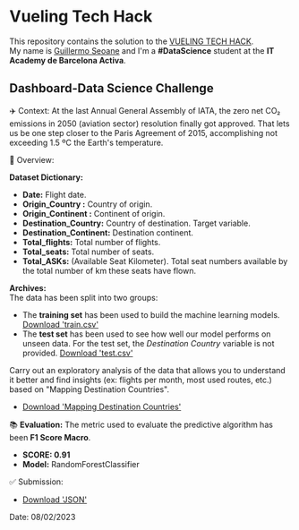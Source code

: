 # Vueling Tech Hack
This repository contains the solution to the [VUELING TECH HACK](https://nuwe.io/dev/competitions/vueling-tech-hack/dashboard-datascience-challenge).  
My name is [Guillermo Seoane](https://www.linkedin.com/in/guilleseoane/) and I'm a **#DataScience** student at the **IT Academy de Barcelona Activa**.

## Dashboard-Data Science Challenge

✈️ Context:
At the last Annual General Assembly of IATA, the zero net CO₂ emissions in 2050 (aviation sector) resolution finally got approved. That lets us be one step closer to the Paris Agreement of 2015, accomplishing not exceeding 1.5 ºC the Earth's temperature.

🦾 Overview:

**Dataset Dictionary:**

* **Date:** Flight date.
* **Origin_Country :** Country of origin.
* **Origin_Continent :** Continent of origin.
* **Destination_Country:** Country of destination. Target variable.
* **Destination_Continent:** Destination continent.
* **Total_flights:** Total number of flights.
* **Total_seats:** Total number of seats.
* **Total_ASKs:** (Available Seat Kilometer). Total seat numbers available by the total number of km these seats have flown.

**Archives:**  
The data has been split into two groups:

* The **training set** has been used to build the machine learning models. [Download 'train.csv'](https://github.com/datagseoane/Vueling_Hack/blob/main/data/train.csv)
* The **test set** has been used to see how well our model performs on unseen data. For the test set, the *Destination Country* variable is not provided. [Download 'test.csv'](https://github.com/datagseoane/Vueling_Hack/blob/main/data/test.csv)

Carry out an exploratory analysis of the data that allows you to understand it better and find insights (ex: flights per month, most used routes, etc.) based on "Mapping Destination Countries".

* [Download 'Mapping Destination Countries'](https://github.com/datagseoane/Vueling_Hack/blob/main/encode_countries.json)

📚 **Evaluation:**
The metric used to evaluate the predictive algorithm has been **F1 Score Macro**. 
* **SCORE: 0.91**
* **Model:** RandomForestClassifier

✅ Submission:

* [Download 'JSON'](https://github.com/datagseoane/Vueling_Hack/blob/main/target.json)

Date: 08/02/2023
